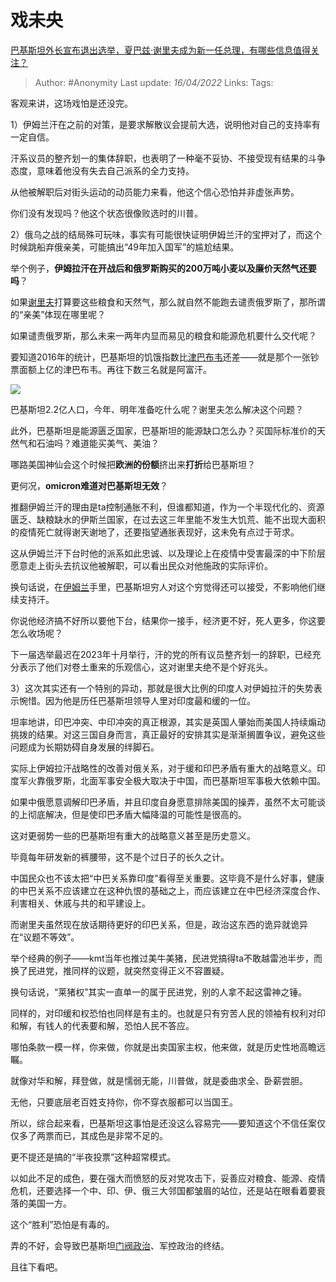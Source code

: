 # 戏未央
[巴基斯坦外长宣布退出选举，夏巴兹·谢里夫成为新一任总理，有哪些信息值得关注？](https://www.zhihu.com/question/527328172/answer/2435917443)

> Author: #Anonymity 
Last update: *16/04/2022* 
Links: 
Tags: 

客观来讲，这场戏怕是还没完。

1）伊姆兰汗在之前的对策，是要求解散议会提前大选，说明他对自己的支持率有一定自信。

汗系议员的整齐划一的集体辞职，也表明了一种毫不妥协、不接受现有结果的斗争态度，意味着他没有失去自己派系的全力支持。

从他被解职后对街头运动的动员能力来看，他这个信心恐怕并非虚张声势。

你们没有发现吗？他这个状态很像败选时的川普。

2）俄乌之战的结局殊可玩味，事实有可能很快证明伊姆兰汗的宝押对了，而这个时候跳船弃俄亲美，可能搞出“49年加入国军”的尴尬结果。

举个例子，**伊姆拉汗在开战后和俄罗斯购买的200万吨小麦以及廉价天然气还要吗**？

如果[谢里夫](https://www.zhihu.com/search?q=%E8%B0%A2%E9%87%8C%E5%A4%AB&search_source=Entity&hybrid_search_source=Entity&hybrid_search_extra=%7B%22sourceType%22%3A%22answer%22%2C%22sourceId%22%3A2435917443%7D)打算要这些粮食和天然气，那么就自然不能跑去谴责俄罗斯了，那所谓的“亲美”体现在哪里呢？

如果谴责俄罗斯，那么未来一两年内显而易见的粮食和能源危机要什么交代呢？

要知道2016年的统计，巴基斯坦的饥饿指数比[津巴布韦](https://www.zhihu.com/search?q=%E6%B4%A5%E5%B7%B4%E5%B8%83%E9%9F%A6&search_source=Entity&hybrid_search_source=Entity&hybrid_search_extra=%7B%22sourceType%22%3A%22answer%22%2C%22sourceId%22%3A2435917443%7D)还差——就是那个一张钞票面额上亿的津巴布韦。再往下数三名就是阿富汗。

![](https://pic2.zhimg.com/50/v2-b55dd5826cf32c5394e56000d7de3aa8_720w.jpg?source=1940ef5c)

巴基斯坦2.2亿人口，今年、明年准备吃什么呢？谢里夫怎么解决这个问题？

此外，巴基斯坦是能源匮乏国家，巴基斯坦的能源缺口怎么办？买国际标准价的天然气和石油吗？难道能买美气、美油？

哪路美国神仙会这个时候把**欧洲的份额**挤出来**打折**给巴基斯坦？

更何况，**omicron难道对巴基斯坦无效**？

  

推翻伊姆兰汗的理由是ta控制通胀不利，但谁都知道，作为一个半现代化的、资源匮乏、缺粮缺水的伊斯兰国家，在过去这三年里能不发生大饥荒、能不出现大面积的疫情死亡就得谢天谢地了，还要指望通胀表现好，这未免有点过于苛求。

这从伊姆兰汗下台时他的派系如此忠诚、以及理论上在疫情中受害最深的中下阶层愿意走上街头去抗议他被解职，可以看出民众对他施政的实际评价。

换句话说，在[伊姆兰](https://www.zhihu.com/search?q=%E4%BC%8A%E5%A7%86%E5%85%B0&search_source=Entity&hybrid_search_source=Entity&hybrid_search_extra=%7B%22sourceType%22%3A%22answer%22%2C%22sourceId%22%3A2435917443%7D)手里，巴基斯坦穷人对这个穷觉得还可以接受，不影响他们继续支持汗。

你说他经济搞不好所以要他下台，结果你一接手，经济更不好，死人更多，你这要怎么收场呢？

下一届选举最迟在2023年十月举行，汗的党的所有议员整齐划一的辞职，已经充分表示了他们对卷土重来的乐观信心，这对谢里夫绝不是个好兆头。

3）这次其实还有一个特别的异动，那就是很大比例的印度人对伊姆拉汗的失势表示惋惜。因为他是历任巴基斯坦领导人里对印度最和缓的一位。

坦率地讲，印巴冲突、中印冲突的真正根源，其实是英国人肇始而美国人持续煽动挑拨的结果。对这三国自身而言，真正最好的安排其实是渐渐搁置争议，避免这些问题成为长期妨碍自身发展的绊脚石。

实际上伊姆拉汗战略性的改善对俄关系，对于缓和印巴矛盾有重大的战略意义。印度军火靠俄罗斯，北面军事安全极大取决于中国，而巴基斯坦军事极大依赖中国。

如果中俄愿意调解印巴矛盾，并且印度自身愿意排除美国的操弄，虽然不太可能谈的上彻底解决，但是使印巴矛盾大幅降温的可能性是很高的。

这对更弱势一些的巴基斯坦有重大的战略意义甚至是历史意义。

毕竟每年研发新的裤腰带，这不是个过日子的长久之计。

中国民众也不该太把“中巴关系靠印度”看得至关重要。这毕竟不是什么好事，健康的中巴关系不应该建立在这种仇恨的基础之上，而应该建立在中巴经济深度合作、利害相关、休戚与共的和平建设上。

而谢里夫虽然现在放话期待更好的印巴关系，但是，政治这东西的诡异就诡异在“议题不等效”。

举个经典的例子——kmt当年也推过美牛美猪，民进党搞得ta不敢越雷池半步，而换了民进党，推同样的议题，就突然变得正义不容置疑。

换句话说，“莱猪权”其实一直单一的属于民进党，别的人拿不起这雷神之锤。

同样的，对印缓和权恐怕也同样是有主的。也就是只有穷苦人民的领袖有权利对印和解，有钱人的代表要和解，恐怕人民不答应。

哪怕条款一模一样，你来做，你就是出卖国家主权，他来做，就是历史性地高瞻远瞩。

就像对华和解，拜登做，就是懦弱无能，川普做，就是委曲求全、卧薪尝胆。

无他，只要底层老百姓支持你，你不穿衣服都可以当国王。

  

所以，综合起来看，巴基斯坦这事怕是还没这么容易完——要知道这个不信任案仅仅多了两票而已，其成色是非常不足的。

更不提还是搞的“半夜投票”这种超常模式。

以如此不足的成色，要在强大而愤怒的反对党攻击下，妥善应对粮食、能源、疫情危机，还要选择一个中、印、伊、俄三大邻国都皱眉的站位，还是站在眼看着要衰落的美国一方。

这个“胜利”恐怕是有毒的。

弄的不好，会导致巴基斯坦[门阀政治](https://www.zhihu.com/search?q=%E9%97%A8%E9%98%80%E6%94%BF%E6%B2%BB&search_source=Entity&hybrid_search_source=Entity&hybrid_search_extra=%7B%22sourceType%22%3A%22answer%22%2C%22sourceId%22%3A2435917443%7D)、军控政治的终结。

且往下看吧。